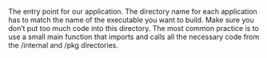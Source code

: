 The entry point for our application. The directory name for each application has to match the name of the executable you want to build. Make sure you don’t put too much code into this directory. The most common practice is to use a small main function that imports and calls all the necessary code from the /internal and /pkg directories.

